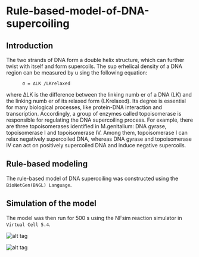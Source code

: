 # Rule-based-model-of-DNA-supercoiling

## Introduction

The two strands of DNA form a double helix structure, which can further twist with itself
and form supercoils. The sup erhelical density of a DNA region can be measured by u sing the
following equation:

          σ = ∆LK /LKrelaxed
          
where ∆LK is the difference between the linking numb er of a DNA (LK) and the linking
numb er of its relaxed form (LKrelaxed). Its degree is essential for many biological processes,
like protein-DNA interaction and transcription. Accordingly, a group of enzymes called topoisomerase is responsible for regulating the DNA supercoiling process. For example, there are three
topoisomerases identified in M.genitalium: DNA gyrase, topoisomerase I and topoisomerase IV.
Among them, topoisomerase I can relax negatively supercoiled DNA, whereas DNA gyrase and
topoisomerase IV can act on positively supercoiled DNA and induce negative supercoils.

## Rule-based modeling

The rule-based model of DNA supercoiling was constructed using the `BioNetGen(BNGL) Language`. 

## Simulation of the model
The model was then run for 500 s using the NFsim reaction simulator in `Virtual Cell 5.4`.
 
![alt tag](https://raw.githubusercontent.com/lvncnt/Simulation-of-DNA-Supercoiling/master/Figure/plot1.png)

![alt tag](https://raw.githubusercontent.com/lvncnt/Simulation-of-DNA-Supercoiling/master/Figure/plot2.png)
 
